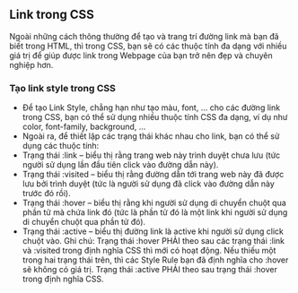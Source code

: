 
## Link trong CSS

Ngoài những cách thông thường để tạo và trang trí đường link mà bạn đã biết trong HTML, thì trong CSS, bạn sẽ có các thuộc tính đa dạng với nhiều giá trị để giúp được link trong Webpage của bạn trở nên đẹp và chuyên nghiệp hơn.

### Tạo link style trong CSS

- Để tạo Link Style, chẳng hạn như tạo màu, font, … cho các đường link trong CSS, bạn có thể sử dụng nhiều thuộc tính CSS đa dạng, 
  ví dụ như color, font-family, background, …
- Ngoài ra, để thiết lập các trạng thái khác nhau cho link, bạn có thể sử dụng các thuộc tính:
- Trạng thái :link – biểu thị rằng trang web này trình duyệt chưa lưu (tức người sử dụng lần đầu tiên click vào đường dẫn này).
- Trạng thái :visited – biểu thị rằng đường dẫn tới trang web này đã được lưu bởi trình duyệt (tức là người sử dụng
  đã click vào đường dẫn này trước đó rồi).
- Trạng thái :hover – biểu thị rằng khi người sử dụng di chuyển chuột qua phần tử mà chứa link đó (tức là phần tử đó là một link
  khi người sử dụng di chuyển chuột qua phần tử đó).
- Trạng thái :active – biểu thị đường link là active khi người sử dụng click chuột vào.
        Ghi chú:
        Trạng thái :hover PHẢI theo sau các trạng thái :link và :visited trong định nghĩa CSS thì mới có hoạt động. Nếu thiếu một trong hai trạng thái trên, thì các Style Rule bạn đã định nghĩa cho :hover sẽ không có giá trị.
        Trạng thái :active PHẢI theo sau trạng thái :hover trong định nghĩa CSS.
        
